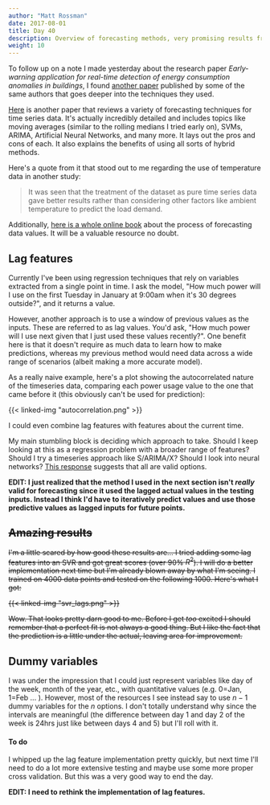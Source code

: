 ```yaml
---
author: "Matt Rossman"
date: 2017-08-01
title: Day 40
description: Overview of forecasting methods, very promising results from multiple regression with lag features
weight: 10
---
```


To follow up on a note I made yesterday about the research paper *Early-warning application for real-time detection of energy
consumption anomalies in buildings*, I found [another paper](http://www.sciencedirect.com.silk.library.umass.edu/science/article/pii/S1364032114001142) published by some of the same authors that goes deeper into the techniques they used.

[Here](http://www.sciencedirect.com/science/article/pii/S1364032117303155) is another paper that reviews a variety of forecasting techniques for time series data. It's actually incredibly detailed and includes topics like moving averages (similar to the rolling medians I tried early on), SVMs, ARIMA, Artificial Neural Networks, and many more. It lays out the pros and cons of each. It also explains the benefits of using all sorts of hybrid methods.

Here's a quote from it that stood out to me regarding the use of temperature data in another study:

> It was seen that the treatment of the dataset as pure time series data gave better results rather than considering other factors like ambient temperature to predict the load demand.

Additionally, [here is a whole online book](https://www.otexts.org/fpp) about the process of forecasting data values. It will be a valuable resource no doubt.

## Lag features
Currently I've been using regression techniques that rely on variables extracted from a single point in time. I ask the model, "How much power will I use on the first Tuesday in January at 9:00am when it's 30 degrees outside?", and it returns a value.

However, another approach is to use a window of previous values as the inputs. These are referred to as lag values. You'd ask, "How much power will I use next given that I just used these values recently?". One benefit here is that it doesn't require as much data to learn how to make predictions, whereas my previous method would need data across a wide range of scenarios (albeit making a more accurate model).

As a really naive example, here's a plot showing the autocorrelated nature of the timeseries data, comparing each power usage value to the one that came before it (this obviously can't be used for prediction):

{{< linked-img "autocorrelation.png" >}}

I could even combine lag features with features about the current time.

My main stumbling block is deciding which approach to take. Should I keep looking at this as a regression problem with a broader range of features? Should I try a timeseries approach like S/ARIMA/X? Should I look into neural networks? [This response](https://www.quora.com/Data-Science-Can-machine-learning-be-used-for-time-series-analysis/answer/Shehroz-Khan-2?srid=PC6k) suggests that all are valid options.

**EDIT: I just realized that the method I used in the next section isn't *really* valid for forecasting since it used the lagged actual values in the testing inputs. Instead I think I'd have to iteratively predict values and use those predictive values as lagged inputs for future points.**
<s>
## Amazing results
I'm a little scared by how good these results are... I tried adding some lag features into an SVR and got great scores (over 90% $R^2$). I will do a better implementation next time but I'm already blown away by what I'm seeing. I trained on 4000 data points and tested on the following 1000. Here's what I got:

{{< linked-img "svr_lags.png" >}}

Wow. That looks pretty darn good to me. Before I get *too* excited I should remember that a perfect fit is not always a good thing. But I like the fact that the prediction is a little under the actual, leaving area for improvement.
</s>
## Dummy variables
I was under the impression that I could just represent variables like day of the week, month of the year, etc., with quantitative values (e.g. 0=Jan, 1=Feb ... ). However, most of the resources I see instead say to use $n-1$ dummy variables for the $n$ options. I don't totally understand why since the intervals are meaningful (the difference between day 1 and day 2 of the week is 24hrs just like between days 4 and 5) but I'll roll with it.

#### To do
I whipped up the lag feature implementation pretty quickly, but next time I'll need to do a lot more extensive testing and maybe use some more proper cross validation. But this was a very good way to end the day.

**EDIT: I need to rethink the implementation of lag features.**
